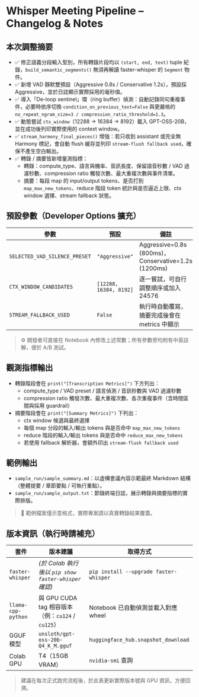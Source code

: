 # Whisper Meeting Pipeline – Changelog & Notes

## 本次調整摘要
- ✅ 修正語義分段輸入型別，所有轉錄片段均以 `(start, end, text)` tuple 紀錄，`build_semantic_segments()` 無須再解讀 faster-whisper 的 `Segment` 物件。
- ✅ 新增 VAD 靜默雙預設（Aggressive 0.8s / Conservative 1.2s），預設採 Aggressive，並於日誌顯示實際採用的毫秒值。
- ✅ 導入「De-loop sentinel」環（ring buffer）偵測：自動記錄同句重複事件，必要時依序切換 `condition_on_previous_text=False` 與更嚴格的 `no_repeat_ngram_size=3 / compression_ratio_threshold=1.3`。
- ✅ 動態嘗試 `ctx_window`（12288 → 16384 → 8192）載入 GPT-OSS-20B，並在成功後列印實際使用的 context window。
- ✅ `stream_harmony_final_pieces()` 增強：若只收到 assistant 或完全無 Harmony 標記，會自動 flush 緩存並列印 `stream-flush fallback used`，確保不產生空白輸出。
- ✅ 轉錄 / 摘要皆新增量測指標：
  - 轉錄：compute_type、語言與機率、音訊長度、保留語音秒數 / VAD 過濾秒數、compression ratio 觸發次數、最大重複次數與事件清單。
  - 摘要：每段 map 的 input/output tokens、是否打到 `map_max_new_tokens`、reduce 階段 token 統計與是否逼近上限、ctx window 選擇、stream fallback 狀態。

## 預設參數（Developer Options 擴充）
| 參數 | 預設 | 備註 |
| --- | --- | --- |
| `SELECTED_VAD_SILENCE_PRESET` | `"Aggressive"` | Aggressive=0.8s (800ms)，Conservative=1.2s (1200ms) |
| `CTX_WINDOW_CANDIDATES` | `[12288, 16384, 8192]` | 逐一嘗試，可自行調整順序或加入 24576 |
| `STREAM_FALLBACK_USED` | `False` | 執行時自動覆寫，摘要完成後會在 metrics 中顯示 |

> ⚙️ 開發者可直接在 Notebook 內修改上述常數；所有參數旁均附有中英註解，便於 A/B 測試。

## 觀測指標輸出
- 轉錄階段會在 `print("[Transcription Metrics]")` 下方列出：
  - compute_type / VAD preset / 語言偵測 / 音訊秒數與 VAD 過濾秒數
  - compression ratio 觸發次數、最大重複次數、各次重複事件（含時間區間與採用 guardrail）
- 摘要階段會在 `print("[Summary Metrics]")` 下列出：
  - ctx window 候選與最終選擇
  - 每個 map 分段的輸入/輸出 tokens 與是否命中 `map_max_new_tokens`
  - reduce 階段的輸入/輸出 tokens 與是否命中 `reduce_max_new_tokens`
  - 若使用 fallback 解析器，會額外印出 `stream-flush fallback used`

## 範例輸出
- `sample_run/sample_summary.md`：以虛構會議內容示範最終 Markdown 結構（整體提要 / 章節要點 / 可執行重點）。
- `sample_run/sample_output.txt`：節錄終端日誌，展示轉錄與摘要指標的實際排版。

> 📌 範例檔案僅示意格式，實際專案請以真實轉錄結果覆蓋。

## 版本資訊（執行時請補充）
| 套件 | 版本建議 | 取得方式 |
| --- | --- | --- |
| `faster-whisper` | *(於 Colab 執行後以 `pip show faster-whisper` 確認)* | `pip install --upgrade faster-whisper` |
| `llama-cpp-python` | 與 GPU CUDA tag 相容版本（例：`cu124` / `cu125`） | Notebook 已自動偵測並載入對應 wheel |
| GGUF 模型 | `unsloth/gpt-oss-20b-Q4_K_M.gguf` | `huggingface_hub.snapshot_download` |
| Colab GPU | T4（15GB VRAM） | `nvidia-smi` 查詢 |

> 建議在每次正式跑完流程後，於此表更新實際版本號與 GPU 資訊，方便回溯。

